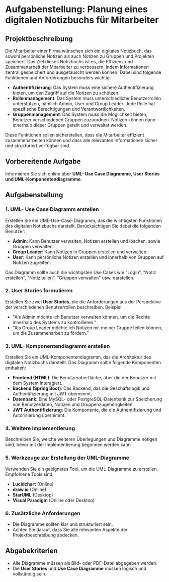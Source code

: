 # Aufgabenstellung: Planung eines digitalen Notizbuchs für Mitarbeiter

## Projektbeschreibung
Die Mitarbeiter einer Firma wünschen sich ein digitales Notizbuch, das sowohl persönliche Notizen als auch Notizen zu Gruppen und Projekten speichert. Das Ziel dieses Notizbuchs ist es, die Effizienz und Zusammenarbeit der Mitarbeiter zu verbessern, indem Informationen zentral gespeichert und ausgetauscht werden können. Dabei sind folgende Funktionen und Anforderungen besonders wichtig:

- **Authentifizierung**: Das System muss eine sichere Authentifizierung bieten, um den Zugriff auf die Notizen zu schützen.
- **Rollenmanagement**: Das System muss unterschiedliche Benutzerrollen unterstützen, nämlich Admin, User und Group Leader. Jede Rolle hat spezifische Berechtigungen und Verantwortlichkeiten.
- **Gruppenmanagement**: Das System muss die Möglichkeit bieten, Benutzer verschiedenen Gruppen zuzuordnen. Notizen können dann innerhalb dieser Gruppen geteilt und verwaltet werden.

Diese Funktionen sollen sicherstellen, dass die Mitarbeiter effizient zusammenarbeiten können und dass alle relevanten Informationen sicher und strukturiert verfügbar sind.
## Vorbereitende Aufgabe
Informieren Sie sich online über **UML- Use Case Diagramme, User Stories und UML-Komponentendiagramme**.
## Aufgabenstellung

### 1. **UML- Use Case Diagramm erstellen**
Erstellen Sie ein UML-Use-Case-Diagramm, das die wichtigsten Funktionen des digitalen Notizbuchs darstellt. Berücksichtigen Sie dabei die folgenden Benutzer:
- **Admin**: Kann Benutzer verwalten, Notizen erstellen und löschen, sowie Gruppen verwalten.
- **Group Leader**: Kann Notizen in Gruppen erstellen und verwalten.
- **User**: Kann persönliche Notizen erstellen und innerhalb von Gruppen auf Notizen zugreifen.

Das Diagramm sollte auch die wichtigsten Use Cases wie "Login", "Notiz erstellen", "Notiz teilen", "Gruppen verwalten" usw. darstellen.

### 2. **User Stories formulieren**
Erstellen Sie zwei **User Stories**, die die Anforderungen aus der Perspektive der verschiedenen Benutzerrollen beschreiben. Beispiel:
- "Als Admin möchte ich Benutzer verwalten können, um die Rechte innerhalb des Systems zu kontrollieren."
- "Als Group Leader möchte ich Notizen mit meiner Gruppe teilen können, um die Zusammenarbeit zu fördern."

### 3. **UML- Komponentendiagramm erstellen**
Erstellen Sie ein UML-Komponentendiagramm, das die Architektur des digitalen Notizbuchs darstellt. Das Diagramm sollte folgende Komponenten enthalten:
- **Frontend (HTML)**: Die Benutzeroberfläche, über die der Benutzer mit dem System interagiert.
- **Backend (Spring Boot)**: Das Backend, das die Geschäftslogik und Authentifizierung mit JWT übernimmt.
- **Datenbank**: Eine MySQL- oder PostgreSQL-Datenbank zur Speicherung von Benutzerdaten, Notizen und Gruppenzugehörigkeiten.
- **JWT Authentifizierung**: Die Komponente, die die Authentifizierung und Autorisierung übernimmt.
### 4. **Weitere Implementierung**
Beschreiben Sie, welche weiteren Überlegungen und Diagramme nötigen sind, bevor mit der Implementierung begonnen werden kann

### 5. **Werkzeuge zur Erstellung der UML-Diagramme**
Verwenden Sie ein geeignetes Tool, um die UML-Diagramme zu erstellen. Empfohlene Tools sind:
- **Lucidchart** (Online)
- **draw.io** (Online)
- **StarUML** (Desktop)
- **Visual Paradigm** (Online oder Desktop)

### 6. **Zusätzliche Anforderungen**
- Die Diagramme sollten klar und strukturiert sein.
- Achten Sie darauf, dass Sie alle relevanten Aspekte der Projektbeschreibung abdecken.

## Abgabekriterien
- Alle Diagramme müssen als Bild- oder PDF-Datei abgegeben werden.
- Die **User Stories** und **Use Case Diagramme** müssen logisch und vollständig sein.
